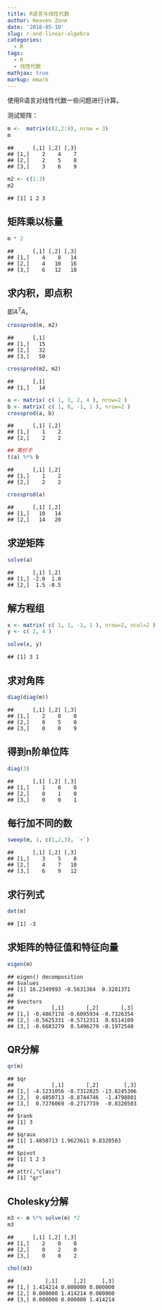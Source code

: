 ```yaml
---
title: R语言与线性代数
author: Heaven Zone
date: '2018-05-10'
slug: r-and-linear-algebra
categories:
  - R
tags:
  - R
  - 线性代数
mathjax: true
markup: mmark
---
```


使用R语言对线性代数一些问题进行计算。

测试矩阵：


```r
m <-  matrix(c(2,2:9), nrow = 3)
m
```

```
##      [,1] [,2] [,3]
## [1,]    2    4    7
## [2,]    2    5    8
## [3,]    3    6    9
```

```r
m2 <- c(1:3)
m2
```

```
## [1] 1 2 3
```


## 矩阵乘以标量


```r
m * 2
```

```
##      [,1] [,2] [,3]
## [1,]    4    8   14
## [2,]    4   10   16
## [3,]    6   12   18
```


## 求内积，即点积

即$A^TA$。



```r
crossprod(m, m2)
```

```
##      [,1]
## [1,]   15
## [2,]   32
## [3,]   50
```

```r
crossprod(m2, m2)
```

```
##      [,1]
## [1,]   14
```

```r
a <- matrix( c( 1, 3, 2, 4 ), nrow=2 )
b <- matrix( c( 1, 0, -1, 1 ), nrow=2 )
crossprod(a, b)
```

```
##      [,1] [,2]
## [1,]    1    2
## [2,]    2    2
```

```r
## 等价于
t(a) %*% b
```

```
##      [,1] [,2]
## [1,]    1    2
## [2,]    2    2
```

```r
crossprod(a)
```

```
##      [,1] [,2]
## [1,]   10   14
## [2,]   14   20
```


## 求逆矩阵


```r
solve(a)
```

```
##      [,1] [,2]
## [1,] -2.0  1.0
## [2,]  1.5 -0.5
```


## 解方程组


```r
x <- matrix( c( 1, 1, -1, 1 ), nrow=2, ncol=2 )
y <- c( 2, 4 )

solve(x, y)
```

```
## [1] 3 1
```

## 求对角阵


```r
diag(diag(m))
```

```
##      [,1] [,2] [,3]
## [1,]    2    0    0
## [2,]    0    5    0
## [3,]    0    0    9
```


## 得到n阶单位阵


```r
diag(3)
```

```
##      [,1] [,2] [,3]
## [1,]    1    0    0
## [2,]    0    1    0
## [3,]    0    0    1
```


## 每行加不同的数


```r
sweep(m, 1, c(1,2,3), `+`)
```

```
##      [,1] [,2] [,3]
## [1,]    3    5    8
## [2,]    4    7   10
## [3,]    6    9   12
```


## 求行列式


```r
det(m)
```

```
## [1] -3
```

## 求矩阵的特征值和特征向量


```r
eigen(m)
```

```
## eigen() decomposition
## $values
## [1] 16.2349993 -0.5631364  0.3281371
## 
## $vectors
##            [,1]       [,2]       [,3]
## [1,] -0.4867178 -0.6095934 -0.7326354
## [2,] -0.5625331 -0.5712311  0.6514109
## [3,] -0.6683279  0.5496279 -0.1972540
```

## QR分解


```r
qr(m)
```

```
## $qr
##            [,1]       [,2]        [,3]
## [1,] -4.1231056 -8.7312825 -13.8245306
## [2,]  0.4850713 -0.8744746  -1.4798801
## [3,]  0.7276069 -0.2717739  -0.8320503
## 
## $rank
## [1] 3
## 
## $qraux
## [1] 1.4850713 1.9623611 0.8320503
## 
## $pivot
## [1] 1 2 3
## 
## attr(,"class")
## [1] "qr"
```


## Cholesky分解


```r
m3 <- m %*% solve(m) *2
m3
```

```
##      [,1] [,2] [,3]
## [1,]    2    0    0
## [2,]    0    2    0
## [3,]    0    0    2
```

```r
chol(m3)
```

```
##          [,1]     [,2]     [,3]
## [1,] 1.414214 0.000000 0.000000
## [2,] 0.000000 1.414214 0.000000
## [3,] 0.000000 0.000000 1.414214
```





